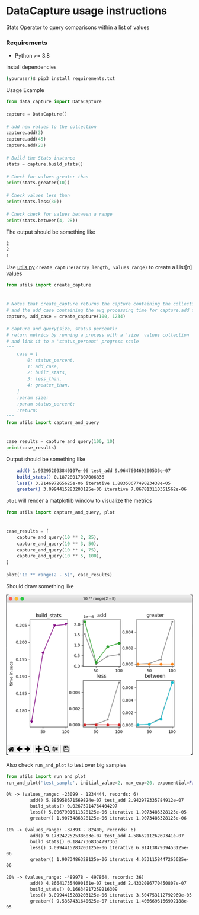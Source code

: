 # DataCapture usage instructions
Stats Operator to query comparisons within a list of values

### Requirements
- Python >= 3.8

install dependencies
```bash
(youruser)$ pip3 install requirements.txt
```

Usage Example
```python
from data_capture import DataCapture

capture = DataCapture()

# add new values to the collection
capture.add(3)
capture.add(45)
capture.add(20)

# Build the Stats instance
stats = capture.build_stats()

# Check for values greater than
print(stats.greater(10))

# Check values less than
print(stats.less(30))

# Check check for values between a range
print(stats.between(4, 28))
```

The output should be something like

```bash
2
2
1
```

Use [utils.py](/utils.py) `create_capture(array_length, values_range)` to create a List[n] values

```python
from utils import create_capture


# Notes that create_capture returns the capture containing the collection
# and the add_case containing the avg processing time for capture.add function
capture, add_case = create_capture(100, 1234)

# capture_and query(size, status_percent):
# return metrics by running a process with a 'size' values collection
# and link it to a 'status_percent' progress scale
"""
    case = [
        0: status_percent,
        1: add_case,
        2: built_stats,
        3: less_than,
        4: greater_than,
    ]
    :param size:
    :param status_percent:
    :return:
"""
from utils import capture_and_query


case_results = capture_and_query(100, 10)
print(case_results)
```

Output should be something like

```bash
    add() 1.992952093840107e-06 test_add 9.964760469200536e-07
    build_stats() 0.18728017807006836
    less() 3.814697265625e-06 iterative 1.8835067749023438e-05
    greater() 3.0994415283203125e-06 iterative 7.867813110351562e-06
```

`plot` will render a matplotlib window to visualize the metrics

```python
from utils import capture_and_query, plot


case_results = [
    capture_and_query(10 ** 2, 25),
    capture_and_query(10 ** 3, 50),
    capture_and_query(10 ** 4, 75),
    capture_and_query(10 ** 5, 100),
]

plot('10 ** range(2 - 5)', case_results)
```

Should draw something like

![](/screenshots/plot_example_1.png)

Also check `run_and_plot` to test over big samples

```python
from utils import run_and_plot
run_and_plot('test_sample', initial_value=2, max_exp=20, exponential=False)
```

```
0% -> (values_range: -23099 - 1234444, records: 6)
         add() 5.885958671569824e-07 test_add 2.942979335784912e-07
         build_stats() 0.02675914764404297
         less() 5.0067901611328125e-06 iterative 1.9073486328125e-05
         greater() 1.9073486328125e-06 iterative 1.9073486328125e-06

10% -> (values_range: -37393 - 82400, records: 6)
         add() 9.173242252538683e-07 test_add 4.586621126269341e-07
         build_stats() 0.18477368354797363
         less() 3.0994415283203125e-06 iterative 6.9141387939453125e-06
         greater() 1.9073486328125e-06 iterative 4.0531158447265625e-06

20% -> (values_range: -489978 - 497864, records: 36)
         add() 4.866417354090161e-07 test_add 2.4332086770450807e-07
         build_stats() 0.16634917259216309
         less() 3.0994415283203125e-06 iterative 3.504753112792969e-05
         greater() 9.5367431640625e-07 iterative 1.4066696166992188e-05

```
